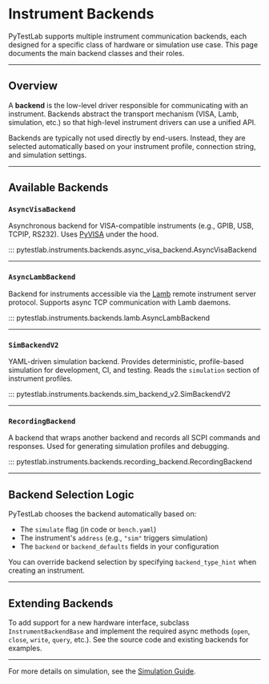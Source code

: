 # Instrument Backends

PyTestLab supports multiple instrument communication backends, each designed for a specific class of hardware or simulation use case. This page documents the main backend classes and their roles.

---

## Overview

A **backend** is the low-level driver responsible for communicating with an instrument. Backends abstract the transport mechanism (VISA, Lamb, simulation, etc.) so that high-level instrument drivers can use a unified API.

Backends are typically not used directly by end-users. Instead, they are selected automatically based on your instrument profile, connection string, and simulation settings.

---

## Available Backends

### `AsyncVisaBackend`

Asynchronous backend for VISA-compatible instruments (e.g., GPIB, USB, TCPIP, RS232). Uses [PyVISA](https://pyvisa.readthedocs.io/) under the hood.

::: pytestlab.instruments.backends.async_visa_backend.AsyncVisaBackend

---

### `AsyncLambBackend`

Backend for instruments accessible via the [Lamb](https://github.com/e-a-olowe/lamb) remote instrument server protocol. Supports async TCP communication with Lamb daemons.

::: pytestlab.instruments.backends.lamb.AsyncLambBackend

---

### `SimBackendV2`

YAML-driven simulation backend. Provides deterministic, profile-based simulation for development, CI, and testing. Reads the `simulation` section of instrument profiles.

::: pytestlab.instruments.backends.sim_backend_v2.SimBackendV2

---

### `RecordingBackend`

A backend that wraps another backend and records all SCPI commands and responses. Used for generating simulation profiles and debugging.

::: pytestlab.instruments.backends.recording_backend.RecordingBackend

---

## Backend Selection Logic

PyTestLab chooses the backend automatically based on:

- The `simulate` flag (in code or `bench.yaml`)
- The instrument's `address` (e.g., `"sim"` triggers simulation)
- The `backend` or `backend_defaults` fields in your configuration

You can override backend selection by specifying `backend_type_hint` when creating an instrument.

---

## Extending Backends

To add support for a new hardware interface, subclass `InstrumentBackendBase` and implement the required async methods (`open`, `close`, `write`, `query`, etc.). See the source code and existing backends for examples.

---

For more details on simulation, see the [Simulation Guide](../user_guide/simulation.md).